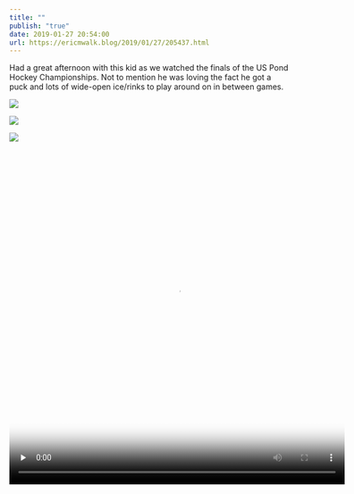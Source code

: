 ```yaml
---
title: ""
publish: "true"
date: 2019-01-27 20:54:00
url: https://ericmwalk.blog/2019/01/27/205437.html
---
```


Had a great afternoon with this kid as we watched the finals of the US Pond Hockey Championships. Not to mention he was loving the fact he got a puck and lots of wide-open ice/rinks to play around on in between games.

![](https://ericmwalk.blog/uploads/2022/764e7f27fa.jpg)

![](https://ericmwalk.blog/uploads/2022/a019a50fa3.jpg)

![](https://ericmwalk.blog/uploads/2022/3e41022718.jpg)



<video controls="controls" playsinline="playsinline" src="https://ericmwalk.blog/uploads/2022/dde3b45de3.mov" poster="https://ericmwalk.blog/uploads/2022/fa42bd6ced.png" preload="none" width="600" height="600" alt=""></video>